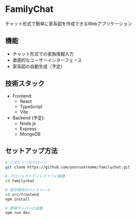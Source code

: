# FamilyChat

チャット形式で簡単に家系図を作成できるWebアプリケーション

## 機能

- チャット形式での家族情報入力
- 直感的なユーザーインターフェース
- 家系図の自動生成（予定）

## 技術スタック

- Frontend:
  - React
  - TypeScript
  - Vite
- Backend (予定):
  - Node.js
  - Express
  - MongoDB

## セットアップ方法

```bash
# リポジトリのクローン
git clone https://github.com/yourusername/familychat.git

# プロジェクトディレクトリに移動
cd familychat

# 依存関係のインストール
cd src/frontend
npm install

# 開発サーバーの起動
npm run dev